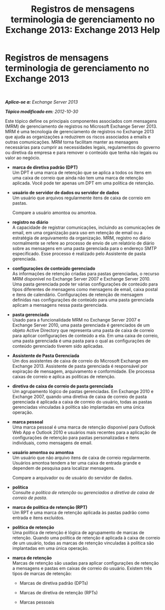 ﻿---
title: 'Registros de mensagens terminologia de gerenciamento no Exchange 2013: Exchange 2013 Help'
TOCTitle: Registros de mensagens terminologia de gerenciamento no Exchange 2013
ms:assetid: de3e3503-6de3-4666-aeb9-cd877efb93bb
ms:mtpsurl: https://technet.microsoft.com/pt-br/library/Bb408414(v=EXCHG.150)
ms:contentKeyID: 50486790
ms.date: 05/22/2018
mtps_version: v=EXCHG.150
ms.translationtype: MT
---

# Registros de mensagens terminologia de gerenciamento no Exchange 2013

 

_**Aplica-se a:** Exchange Server 2013_

_**Tópico modificado em:** 2012-10-30_

Este tópico define os principais componentes associados com mensagens (MRM) de gerenciamento de registros no Microsoft Exchange Server 2013. MRM é uma tecnologia de gerenciamento de registros no Exchange 2013 que ajuda as organizações a reduzirem os riscos associados a emails e outras comunicações. MRM torna facilitam manter as mensagens necessárias para cumprir as necessidades legais, regulamentos do governo ou diretiva da empresa e para remover o conteúdo que tenha não legais ou valor ao negócio.

  - **marca de diretiva padrão (DPT)**  
    Um DPT é uma marca de retenção que se aplica a todos os itens em uma caixa de correio que ainda não tem uma marca de retenção aplicada. Você pode ter apenas um DPT em uma política de retenção.

<!-- end list -->

  - **usuário de servidor de dados ou servidor de dados**  
    Um usuário que arquivos regularmente itens de caixa de correio em pastas.
    
    Compare a usuário amontoa ou amontoa.

<!-- end list -->

  - **registro no diário**  
    A capacidade de registrar comunicações, incluindo as comunicações de email, em uma organização para uso em retenção de email ou a estratégia de arquivamento da organização. MRM, registro no diário normalmente se refere ao processo de envio de um relatório de diário sobre as mensagens em uma pasta gerenciada para o endereço SMTP especificado. Esse processo é realizado pelo Assistente de pasta gerenciada.

<!-- end list -->

  - **configurações de conteúdo gerenciado**  
    As informações de retenção criadas para pastas gerenciadas, o recurso MRM disponível no Exchange Server 2007 e Exchange Server 2010. Uma pasta gerenciada pode ter várias configurações de conteúdo para tipos diferentes de mensagens como mensagens de email, caixa postal e itens de calendário. Configurações de retenção de mensagem definidas nas configurações de conteúdo para uma pasta gerenciada aplicam a mensagens nessa pasta gerenciada.

<!-- end list -->

  - **pasta gerenciada**  
    Usado para a funcionalidade MRM no Exchange Server 2007 e Exchange Server 2010, uma pasta gerenciada é gerenciados de um objeto Active Directory que representa uma pasta de caixa de correio para aplicar configurações de conteúdo a ela. Em uma caixa de correio, uma pasta gerenciada é uma pasta para o qual as configurações de conteúdo gerenciado tiverem sido aplicadas.

<!-- end list -->

  - **Assistente de Pasta Gerenciada**  
    Um dos assistentes de caixa de correio do Microsoft Exchange em Exchange 2013. Assistente de pasta gerenciada é responsável por expiração de mensagem, arquivamento e conformidade. Ele processa caixas de correio e aplica as políticas de retenção.

<!-- end list -->

  - **diretiva de caixa de correio de pasta gerenciada**  
    Um agrupamento lógico de pastas gerenciadas. Em Exchange 2010 e Exchange 2007, quando uma diretiva de caixa de correio de pasta gerenciada é aplicada a caixa de correio do usuário, todas as pastas gerenciadas vinculadas à política são implantadas em uma única operação.

<!-- end list -->

  - **marca pessoal**  
    Uma marca pessoal é uma marca de retenção disponível para Outlook Web App e Outlook 2010 e usuários mais recentes para a aplicação de configurações de retenção para pastas personalizadas e itens individuais, como mensagens de email.

<!-- end list -->

  - **usuário amontoa ou amontoa**  
    Um usuário que não arquivo itens de caixa de correio regularmente. Usuários amontoa tendem a ter uma caixa de entrada grande e dependem de pesquisa para localizar mensagens.
    
    Compare a arquivador ou de usuário do servidor de dados.

<!-- end list -->

  - **política**  
    Consulte *a política de retenção* ou *gerenciados a diretiva de caixa de correio de pasta*.

<!-- end list -->

  - **marca de política de retenção (RPT)**  
    Um RPT é uma marca de retenção aplicada às pastas padrão como entrada e itens excluídos.

<!-- end list -->

  - **política de retenção**  
    Uma política de retenção é lógica de agrupamento de marcas de retenção. Quando uma política de retenção é aplicada à caixa de correio de um usuário, todas as marcas de retenção vinculadas à política são implantadas em uma única operação.

<!-- end list -->

  - **marca de retenção**  
    Marcas de retenção são usadas para aplicar configurações de retenção a mensagens e pastas em caixas de correio do usuário. Existem três tipos de marcas de retenção:
    
      - Marcas de diretiva padrão (DPTs)
    
      - Marcas de diretiva de retenção (RPTs)
    
      - Marcas pessoais

